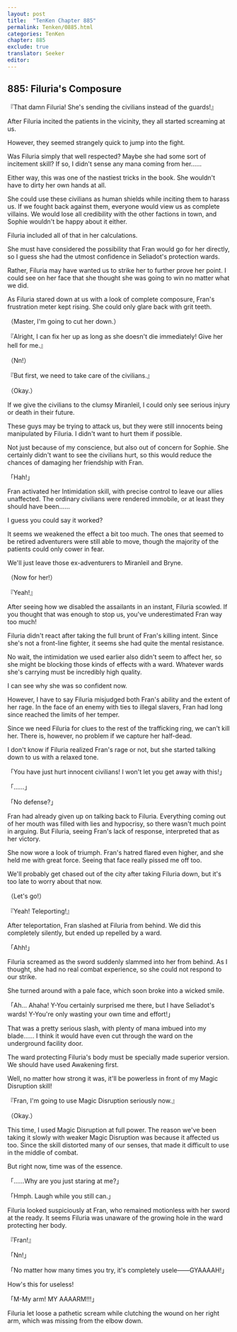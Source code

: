 ```yaml
---
layout: post
title:  "TenKen Chapter 885"
permalink: Tenken/0885.html
categories: TenKen
chapter: 885
exclude: true
translator: Seeker
editor: 
---
```

<h2>885: Filuria's Composure</h2>

『That damn Filuria! She's sending the civilians instead of the guards!』

 After Filuria incited the patients in the vicinity, they all started screaming at us.

 However, they seemed strangely quick to jump into the fight.

 Was Filuria simply that well respected? Maybe she had some sort of incitement skill? If so, I didn't sense any mana coming from her……

 Either way, this was one of the nastiest tricks in the book. She wouldn't have to dirty her own hands at all.

 She could use these civilians as human shields while inciting them to harass us. If we fought back against them, everyone would view us as complete villains. We would lose all credibility with the other factions in town, and Sophie wouldn't be happy about it either.

 Filuria included all of that in her calculations.

 She must have considered the possibility that Fran would go for her directly, so I guess she had the utmost confidence in Seliadot's protection wards.

 Rather, Filuria may have wanted us to strike her to further prove her point. I could see on her face that she thought she was going to win no matter what we did.

 As Filuria stared down at us with a look of complete composure, Fran's frustration meter kept rising. She could only glare back with grit teeth.

（Master, I'm going to cut her down.）

『Alright, I can fix her up as long as she doesn't die immediately! Give her hell for me.』

（Nn!）

『But first, we need to take care of the civilians.』

（Okay.）

 If we give the civilians to the clumsy Miranleil, I could only see serious injury or death in their future.

 These guys may be trying to attack us, but they were still innocents being manipulated by Filuria. I didn't want to hurt them if possible.

 Not just because of my conscience, but also out of concern for Sophie. She certainly didn't want to see the civilians hurt, so this would reduce the chances of damaging her friendship with Fran.

「Hah!」

 Fran activated her Intimidation skill, with precise control to leave our allies unaffected. The ordinary civilians were rendered immobile, or at least they should have been……

 I guess you could say it worked?

 It seems we weakened the effect a bit too much. The ones that seemed to be retired adventurers were still able to move, though the majority of the patients could only cower in fear.

 We'll just leave those ex-adventurers to Miranleil and Bryne.

（Now for her!）

『Yeah!』

 After seeing how we disabled the assailants in an instant, Filuria scowled. If you thought that was enough to stop us, you've underestimated Fran way too much!

 Filuria didn't react after taking the full brunt of Fran's killing intent. Since she's not a front-line fighter, it seems she had quite the mental resistance.

 No wait, the intimidation we used earlier also didn't seem to affect her, so she might be blocking those kinds of effects with a ward. Whatever wards she's carrying must be incredibly high quality.

 I can see why she was so confident now.

 However, I have to say Filuria misjudged both Fran's ability and the extent of her rage. In the face of an enemy with ties to illegal slavers, Fran had long since reached the limits of her temper.

 Since we need Filuria for clues to the rest of the trafficking ring, we can't kill her. There is, however, no problem if we capture her half-dead.

 I don't know if Filuria realized Fran's rage or not, but she started talking down to us with a relaxed tone.

「You have just hurt innocent civilians! I won't let you get away with this!」

「……」

「No defense?」

 Fran had already given up on talking back to Filuria. Everything coming out of her mouth was filled with lies and hypocrisy, so there wasn't much point in arguing. But Filuria, seeing Fran's lack of response, interpreted that as her victory.

 She now wore a look of triumph. Fran's hatred flared even higher, and she held me with great force. Seeing that face really pissed me off too.

 We'll probably get chased out of the city after taking Filuria down, but it's too late to worry about that now.

（Let's go!）

『Yeah! Teleporting!』

 After teleportation, Fran slashed at Filuria from behind. We did this completely silently, but ended up repelled by a ward.

「Ahh!」

 Filuria screamed as the sword suddenly slammed into her from behind. As I thought, she had no real combat experience, so she could not respond to our strike.

 She turned around with a pale face, which soon broke into a wicked smile.

「Ah… Ahaha! Y-You certainly surprised me there, but I have Seliadot's wards! Y-You're only wasting your own time and effort!」

 That was a pretty serious slash, with plenty of mana imbued into my blade…… I think it would have even cut through the ward on the underground facility door.

 The ward protecting Filuria's body must be specially made superior version. We should have used Awakening first.

 Well, no matter how strong it was, it'll be powerless in front of my Magic Disruption skill!

『Fran, I'm going to use Magic Disruption seriously now.』

（Okay.）

 This time, I used Magic Disruption at full power. The reason we've been taking it slowly with weaker Magic Disruption was because it affected us too. Since the skill distorted many of our senses, that made it difficult to use in the middle of combat.

 But right now, time was of the essence.

「……Why are you just staring at me?」

「Hmph. Laugh while you still can.」

 Filuria looked suspiciously at Fran, who remained motionless with her sword at the ready. It seems Filuria was unaware of the growing hole in the ward protecting her body.

『Fran!』

「Nn!」

「No matter how many times you try, it's completely usele――GYAAAAH!」

 How's this for useless!

「M-My arm! MY AAAARM!!!」

 Filuria let loose a pathetic scream while clutching the wound on her right arm, which was missing from the elbow down.



